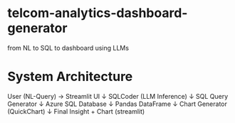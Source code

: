 # telcom-analytics-dashboard-generator
from NL to SQL to dashboard using LLMs
# System Architecture
User (NL-Query) → Streamlit UI
                ↓
      SQLCoder (LLM Inference)
                ↓
          SQL Query Generator
                ↓
        Azure SQL Database
                ↓
         Pandas DataFrame
                ↓
     Chart Generator (QuickChart)
                ↓
    Final Insight + Chart (streamlit)

